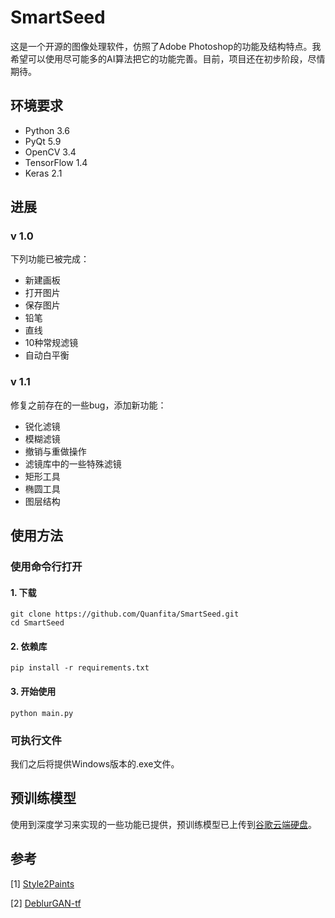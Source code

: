 # SmartSeed

这是一个开源的图像处理软件，仿照了Adobe Photoshop的功能及结构特点。我希望可以使用尽可能多的AI算法把它的功能完善。目前，项目还在初步阶段，尽情期待。

## 环境要求

- Python 3.6
- PyQt 5.9
- OpenCV 3.4
- TensorFlow 1.4
- Keras 2.1

## 进展

### v 1.0

下列功能已被完成：

- 新建画板
- 打开图片
- 保存图片
- 铅笔
- 直线
- 10种常规滤镜
- 自动白平衡

### v 1.1

修复之前存在的一些bug，添加新功能：

- 锐化滤镜
- 模糊滤镜
- 撤销与重做操作
- 滤镜库中的一些特殊滤镜
- 矩形工具
- 椭圆工具
- 图层结构

## 使用方法

### 使用命令行打开

#### 1. 下载

```shell
git clone https://github.com/Quanfita/SmartSeed.git
cd SmartSeed
```

#### 2. 依赖库

```shell
pip install -r requirements.txt
```

#### 3. 开始使用

```shell
python main.py
```

### 可执行文件

我们之后将提供Windows版本的.exe文件。

## 预训练模型

使用到深度学习来实现的一些功能已提供，预训练模型已上传到[谷歌云端硬盘](https://drive.google.com/open?id=1IIernzA0viaP3rJmZCB4uO7QF077aUk0)。

## 参考

[1] [Style2Paints](https://github.com/lllyasviel/style2paints)

[2] [DeblurGAN-tf](https://github.com/dongheehand/DeblurGAN-tf)